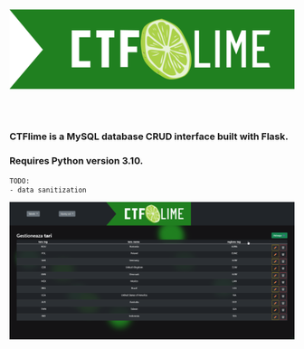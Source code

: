 <img src="app\static\images\ctflime.svg">


<br/><br/>
### CTFlime is a MySQL database CRUD interface built with Flask.

### Requires Python version 3.10.

    TODO:
    - data sanitization

![Alt text](screenshot.png?raw=true "Title")
